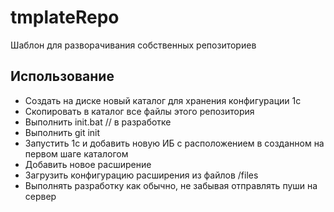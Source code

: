 # tmplateRepo

Шаблон для разворачивания собственных репозиториев

## Использование

* Создать на диске новый каталог для хранения конфигурации 1с
* Скопировать в каталог все файлы этого репозитория
* Выполнить init.bat // в разработке
* Выполнить git init
* Запустить 1с и добавить новую ИБ с расположением в созданном на первом шаге каталогом
* Добавить новое расширение
* Загрузить конфигурацию расширения из файлов /files
* Выполнять разработку как обычно, не забывая отправлять пуши на сервер

